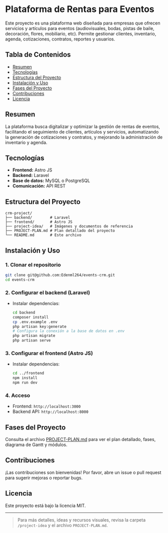 # Plataforma de Rentas para Eventos

Este proyecto es una plataforma web diseñada para empresas que ofrecen servicios y artículos para eventos (audiovisuales, bodas, pistas de baile, decoración, flores, mobiliario, etc). Permite gestionar clientes, inventario, agenda, cotizaciones, contratos, reportes y usuarios.

## Tabla de Contenidos
- [Resumen](#resumen)
- [Tecnologías](#tecnologías)
- [Estructura del Proyecto](#estructura-del-proyecto)
- [Instalación y Uso](#instalación-y-uso)
- [Fases del Proyecto](#fases-del-proyecto)
- [Contribuciones](#contribuciones)
- [Licencia](#licencia)

## Resumen
La plataforma busca digitalizar y optimizar la gestión de rentas de eventos, facilitando el seguimiento de clientes, artículos y servicios, automatizando la generación de cotizaciones y contratos, y mejorando la administración de inventario y agenda.

## Tecnologías
- **Frontend:** Astro JS
- **Backend:** Laravel
- **Base de datos:** MySQL o PostgreSQL
- **Comunicación:** API REST

## Estructura del Proyecto
```
crm-project/
├── backend/        # Laravel
├── frontend/       # Astro JS
├── project-idea/   # Imágenes y documentos de referencia
├── PROJECT-PLAN.md # Plan detallado del proyecto
└── README.md       # Este archivo
```

## Instalación y Uso

### 1. Clonar el repositorio
```bash
git clone git@github.com:Edenml264/events-crm.git
cd events-crm
```

### 2. Configurar el backend (Laravel)
- Instalar dependencias:
  ```bash
  cd backend
  composer install
  cp .env.example .env
  php artisan key:generate
  # Configura la conexión a la base de datos en .env
  php artisan migrate
  php artisan serve
  ```

### 3. Configurar el frontend (Astro JS)
- Instalar dependencias:
  ```bash
  cd ../frontend
  npm install
  npm run dev
  ```

### 4. Acceso
- Frontend: `http://localhost:3000`
- Backend API: `http://localhost:8000`

## Fases del Proyecto
Consulta el archivo [PROJECT-PLAN.md](./PROJECT-PLAN.md) para ver el plan detallado, fases, diagrama de Gantt y módulos.

## Contribuciones
¡Las contribuciones son bienvenidas! Por favor, abre un issue o pull request para sugerir mejoras o reportar bugs.

## Licencia
Este proyecto está bajo la licencia MIT.

---

> Para más detalles, ideas y recursos visuales, revisa la carpeta `/project-idea` y el archivo `PROJECT-PLAN.md`.
